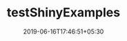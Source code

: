 ---
title: "testShinyExamples"
date: 2019-06-16T17:46:51+05:30
type: "organisations"
org_name: "RStudio"
repo_desc: "NA"
repo_link: https://github.com/rstudio/testShinyExamples
---
